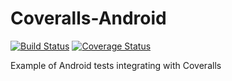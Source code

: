 # Coveralls-Android
[![Build Status](https://travis-ci.org/crisnieto/Coveralls-Android.svg?branch=master)](https://travis-ci.org/crisnieto/Coveralls-Android)
[![Coverage Status](https://coveralls.io/repos/github/crisnieto/Coveralls-Android/badge.svg?branch=master)](https://coveralls.io/github/crisnieto/Coveralls-Android?branch=master)

Example of Android tests integrating with Coveralls
